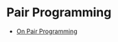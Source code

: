 # Pair Programming

+ [On Pair Programming](https://martinfowler.com/articles/on-pair-programming.html)


